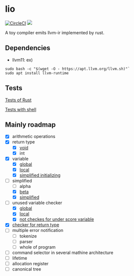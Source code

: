# lio

[![CircleCI](https://circleci.com/gh/YSawc/lio.svg?style=shield)](https://circleci.com/gh/YSawc/lio)
[![](http://img.shields.io/badge/license-MIT-blue.svg)](./LICENSE)

A toy compiler emits llvm-ir implemented by rust.

## Dependencies

- llvm11:
ex)
```
sudo bash -c "$(wget -O - https://apt.llvm.org/llvm.sh)"`
sudo apt install llvm-runtime
```

## Tests

[Tests of Rust](https://github.com/YSawc/lio/tree/master/src/tests)

[Tests with shell](https://github.com/YSawc/lio/blob/master/test.sh)

## Mainly roadmap
- [x] arithmetic operations
- [x] return type
  - [x] [void](https://github.com/YSawc/lio/commit/72baca71be1b0dad59960c3c76b9c6e53bf00f6d)
  - [x] int
- [x] variable
  - [x] [global](https://github.com/YSawc/lio/commit/4df4ee844b75715870242e2cbe8bfa00ae52ca02)
  - [x] [local](https://github.com/YSawc/lio/commit/3df3c89b00e1ceab2925bc02fead9df5c5fc7c78)
  - [x] [simplified initializing](https://github.com/YSawc/lio/commit/3c4b0c609fa4e742342443ebc280ca9ea8e016a5)
- [ ] simplified
  - [ ] alpha
  - [x] [beta](https://github.com/YSawc/lio/commit/dd6dd3de39019f4c7bec2677140fb22e9f06fcc9)
  - [x] [simplified](https://github.com/YSawc/lio/commit/e2199f937ca5e13c19579430e677ea922cd4cbf5)
- [ ] unused variable checker
  - [x] [global](https://github.com/YSawc/lio/commit/a8c70e5e3824b5b61afaf07ff636bdeca46b41b6)
  - [x] [local](https://github.com/YSawc/lio/commit/da07a3dc4c1985c2116da6e4e94554c51d51e30c)
  - [x] [not checkes for under score variable](https://github.com/YSawc/lio/commit/0c95ef3d9c57e8578d584aaef5dc42fca986a3c9)
- [x] [checker for return type](https://github.com/YSawc/lio/commit/cb7864e64982aeb98adda36f606e96cb451b0784)
- [ ] multiple error notification
  - [ ] tokenize
  - [ ] parser
  - [ ] whole of program
- [ ] command selector in several mathine architecture
- [ ] lifetime
- [ ] allocation register
- [ ] canonical tree
